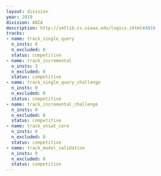```yaml
---
layout: division
year: 2019
division: ANIA
description: http://smtlib.cs.uiowa.edu/logics.shtml#ANIA
tracks:
- name: track_single_query
  n_insts: 0
  n_excluded: 0
  status: competitive
- name: track_incremental
  n_insts: 3
  n_excluded: 0
  status: competitive
- name: track_single_query_challenge
  n_insts: 0
  n_excluded: 0
  status: competitive
- name: track_incremental_challenge
  n_insts: 0
  n_excluded: 0
  status: competitive
- name: track_unsat_core
  n_insts: 0
  n_excluded: 0
  status: competitive
- name: track_model_validation
  n_insts: 0
  n_excluded: 0
  status: competitive
---
```


